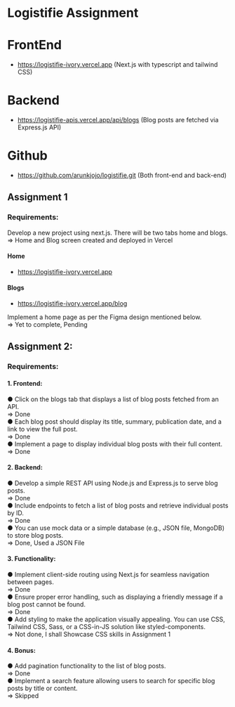 # Logistifie Assignment

# FrontEnd 
- https://logistifie-ivory.vercel.app (Next.js with typescript and tailwind CSS)
# Backend 
- https://logistifie-apis.vercel.app/api/blogs (Blog posts are fetched via Express.js API)
# Github
- https://github.com/arunkjojo/logistifie.git (Both front-end and back-end)

## Assignment 1

### Requirements:
Develop a new project using next.js. There will be two tabs home and blogs.\
=> Home and Blog screen created and deployed in Vercel
#### Home 
- https://logistifie-ivory.vercel.app
#### Blogs
- https://logistifie-ivory.vercel.app/blog

Implement a home page as per the Figma design mentioned below.\
=> Yet to complete, Pending

## Assignment 2:
### Requirements:
#### 1. Frontend:
● Click on the blogs tab that displays a list of blog posts fetched from an API.\
=> Done\
● Each blog post should display its title, summary, publication date, and a
link to view the full post.\
=>  Done\
● Implement a page to display individual blog posts with their full content.
=> Done

#### 2. Backend:
● Develop a simple REST API using Node.js and Express.js to serve blog
posts.\
=>  Done\
● Include endpoints to fetch a list of blog posts and retrieve individual posts
by ID.\
=>  Done\
● You can use mock data or a simple database (e.g., JSON file, MongoDB)
to store blog posts.\
=>  Done, Used a JSON File

#### 3. Functionality:
● Implement client-side routing using Next.js for seamless navigation
between pages.\
=>  Done\
● Ensure proper error handling, such as displaying a friendly message if a
blog post cannot be found.\
=>  Done\
● Add styling to make the application visually appealing. You can use CSS,
Tailwind CSS, Sass, or a CSS-in-JS solution like styled-components.\
=> Not done, I shall Showcase CSS skills in Assignment 1

#### 4. Bonus:
● Add pagination functionality to the list of blog posts.\
=>  Done\
● Implement a search feature allowing users to search for specific blog posts by title or content.\
=> Skipped
